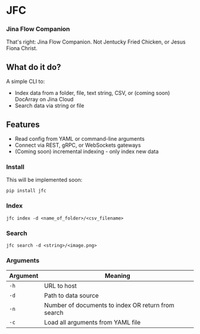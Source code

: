 # JFC

### Jina Flow Companion

That's right: Jina Flow Companion. Not Jentucky Fried Chicken, or Jesus Fiona Christ.

## What do it do?

A simple CLI to:

- Index data from a folder, file, text string, CSV, or (coming soon) DocArray on Jina Cloud
- Search data via string or file

## Features

- Read config from YAML or command-line arguments
- Connect via REST, gRPC, or WebSockets gateways
- (Coming soon) incremental indexing - only index new data

### Install

This will be implemented soon:

```
pip install jfc
```

### Index

```
jfc index -d <name_of_folder>/<csv_filename>
```

### Search

```
jfc search -d <string>/<image.png>
```

### Arguments

| Argument | Meaning                                            | 
| ---      | ---                                                | 
| `-h`     | URL to host                                        | 
| `-d`     | Path to data source                                | 
| `-n`     | Number of documents to index OR return from search |
| `-c`     | Load all arguments from YAML file                  |
